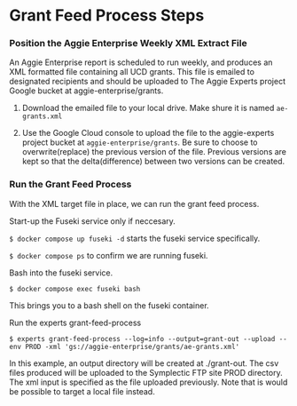 # Grant Feed Process Steps

### Position the Aggie Enterprise Weekly XML Extract File

An Aggie Enterprise report is scheduled to run weekly, and produces an XML formatted file containing all UCD grants. This file is emailed to designated recipients and should be uploaded to The Aggie Experts project Google bucket at aggie-enterprise/grants.

1. Download the emailed file to your local drive. Make shure it is named `ae-grants.xml`

2. Use the Google Cloud console to upload the file to the aggie-experts project bucket at `aggie-enterprise/grants`. Be sure to choose to overwrite(replace) the previous version of the file. Previous versions are kept so that the delta(difference) between two versions can be created.

### Run the Grant Feed Process

With the XML target file in place, we can run the grant feed process.

Start-up the Fuseki service only if neccesary.

`$ docker compose up fuseki -d`   starts the fuseki service specifically.

`$ docker compose ps`  to confirm we are running fuseki.

Bash into the fuseki service.

`$ docker compose exec fuseki bash`

This brings you to a bash shell on the fuseki container.

Run the experts grant-feed-process

`$ experts grant-feed-process --log=info --output=grant-out --upload --env PROD -xml 'gs://aggie-enterprise/grants/ae-grants.xml'`

In this example, an output directory will be created at ./grant-out. The csv files produced will be uploaded to the Symplectic FTP site PROD directory. The xml input is specified as the file uploaded previously. Note that is would be possible to target a local file instead.


